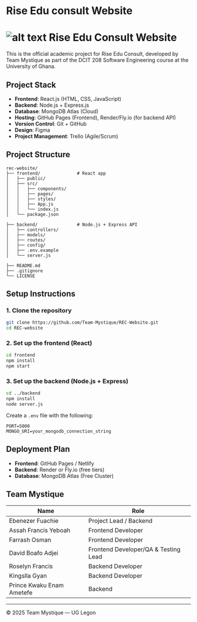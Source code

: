 # Rise Edu consult Website

# ![alt text](<Rec Logo Blue.jpg>) Rise Edu Consult Website

This is the official academic project for Rise Edu Consult, developed by Team Mystique as part of the DCIT 208 Software Engineering course at the University of Ghana.

##  Project Stack

- **Frontend**: React.js (HTML, CSS, JavaScript)
- **Backend**: Node.js + Express.js
- **Database**: MongoDB Atlas (Cloud)
- **Hosting**: GitHub Pages (Frontend), Render/Fly.io (for backend API)
- **Version Control**: Git + GitHub
- **Design**: Figma
- **Project Management**: Trello (Agile/Scrum)

## Project Structure

```
rec-website/
├── frontend/              # React app
│   ├── public/
│   ├── src/
│   │   ├── components/
│   │   ├── pages/
│   │   ├── styles/
│   │   ├── App.js
│   │   └── index.js
│   └── package.json

├── backend/               # Node.js + Express API
│   ├── controllers/
│   ├── models/
│   ├── routes/
│   ├── config/
│   ├── .env.example
│   └── server.js

├── README.md
├── .gitignore
└── LICENSE
```

##  Setup Instructions

### 1. Clone the repository

```bash
git clone https://github.com/Team-Mystique/REC-Website.git
cd REC-website
```

### 2. Set up the frontend (React)

```bash
cd frontend
npm install
npm start
```

### 3. Set up the backend (Node.js + Express)

```bash
cd ../backend
npm install
node server.js
```

Create a `.env` file with the following:

```
PORT=5000
MONGO_URI=your_mongodb_connection_string
```

## Deployment Plan

- **Frontend**: GitHub Pages / Netlify
- **Backend**: Render or Fly.io (free tiers)
- **Database**: MongoDB Atlas (Free Cluster)

##  Team Mystique

| Name             | Role                    |
| ---------------- | ----------------------- |
| Ebenezer Fuachie | Project Lead / Backend  |
| Assah Francis Yeboah       | Frontend Developer     |
| Farrash Osman       | Frontend Developer      |
| David Boafo Adjei      | Frontend Developer/QA & Testing Lead       |
| Roselyn Francis       | Backend Developer       |
| Kingslla Gyan        | Backend Developer      |
| Prince Kwaku Enam Ametefe       | Backend |

---

© 2025 Team Mystique — UG Legon
